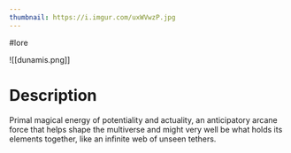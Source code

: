 ```yaml
---
thumbnail: https://i.imgur.com/uxWVwzP.jpg
---
```

#lore

![[dunamis.png]]
# Description
Primal magical energy of potentiality and actuality, an anticipatory arcane force that helps shape the multiverse and might very well be what holds its elements together, like an infinite web of unseen tethers.